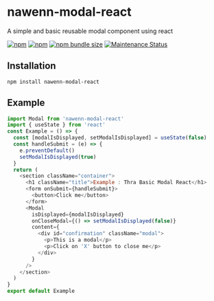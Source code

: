 # nawenn-modal-react

A simple and basic reusable modal component using react

<a href="https://www.npmjs.com/package/nawenn-modal-react"><img alt="npm" src="https://img.shields.io/npm/dw/nawenn-modal-react"></a>
<a href="https://www.npmjs.com/package/nawenn-modal-react"><img alt="npm" src="https://img.shields.io/npm/v/nawenn-modal-react"></a>
<a href="https://www.npmjs.com/package/nawenn-modal-react"><img alt="npm bundle size" src="https://img.shields.io/bundlephobia/minzip/nawenn-modal-react"></a>
<a href="https://www.npmjs.com/package/nawenn-modal-react">
<img alt="Maintenance Status" src="https://img.shields.io/badge/maintenance-active-green.svg" />
</a>

## Installation

```
npm install nawenn-modal-react
```

## Example

```js
import Modal from 'nawenn-modal-react'
import { useState } from 'react'
const Example = () => {
  const [modalIsDisplayed, setModalIsDisplayed] = useState(false)
  const handleSubmit = (e) => {
    e.preventDefault()
    setModalIsDisplayed(true)
  }
  return (
    <section className="container">
      <h1 className="title">Example : Thra Basic Modal React</h1>
      <form onSubmit={handleSubmit}>
        <button>Click me</button>
      </form>
      <Modal
        isDisplayed={modalIsDisplayed}
        onCloseModal={() => setModalIsDisplayed(false)}
        content={
          <div id="confirmation" className="modal">
            <p>This is a modal</p>
            <p>Click on 'X' button to close me</p>
          </div>
        }
      />
    </section>
  )
}
export default Example
```
